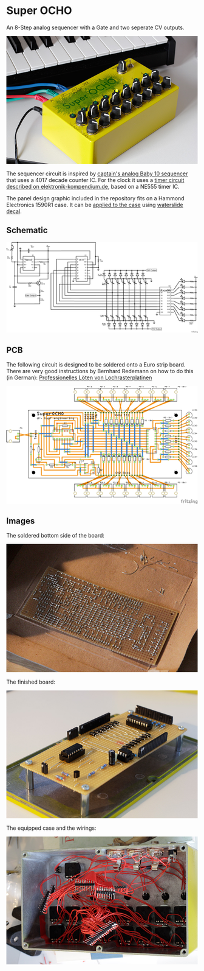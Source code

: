 # Super OCHO #

An 8-Step analog sequencer with a Gate and two seperate CV outputs.

![Device](images/device.jpg)

The sequencer circuit is inspired by [captain's analog Baby 10 sequencer](http://static.flickr.com/107/309524222_7dee86bda1_b.jpg) that uses a 4017 decade counter IC. For the clock it uses a [timer circuit described on elektronik-kompendium.de](http://www.elektronik-kompendium.de/sites/praxis/bausatz_taktgenerator-mit-lmc555cn.htm), based on a NE555 timer IC.

The panel design graphic included in the repository fits on a Hammond Electronics 1590R1 case. It can be [applied to the case](http://www.youtube.com/watch?v=e2X_HL-4F90) using [waterslide decal](http://www.amazon.de/gp/product/B007Y52LKQ/).


## Schematic ##

![Super OCHO Schematic](images/schematic.png)


## PCB ##

The following circuit is designed to be soldered onto a Euro strip board. There are very good instructions by Bernhard Redemann on how to do this (in German): [Professionelles Löten von Lochrasterplatinen](http://www.b-redemann.de/download/loeten.pdf)

![Super OCHO PCB](images/pcb.png)


## Images ##

The soldered bottom side of the board:

![Soldered board bottom](images/soldered-bottom.jpg)

The finished board:

![Soldered board top](images/soldered-top.jpg)

The equipped case and the wirings:

![Case](images/case.jpg)
